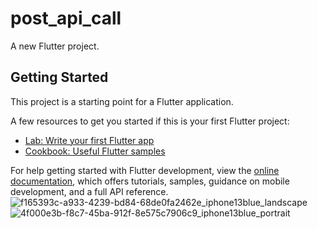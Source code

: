 # post_api_call

A new Flutter project.

## Getting Started

This project is a starting point for a Flutter application.

A few resources to get you started if this is your first Flutter project:

- [Lab: Write your first Flutter app](https://docs.flutter.dev/get-started/codelab)
- [Cookbook: Useful Flutter samples](https://docs.flutter.dev/cookbook)

For help getting started with Flutter development, view the
[online documentation](https://docs.flutter.dev/), which offers tutorials,
samples, guidance on mobile development, and a full API reference.![f165393c-a933-4239-bd84-68de0fa2462e_iphone13blue_landscape](https://user-images.githubusercontent.com/116253518/233677636-3abad8bc-3062-4ccc-a0b5-071b87c48cd5.png)
![4f000e3b-f8c7-45ba-912f-8e575c7906c9_iphone13blue_portrait](https://user-images.githubusercontent.com/116253518/233677645-727c3032-3c74-4aff-b98c-bc1d682217fd.png)
